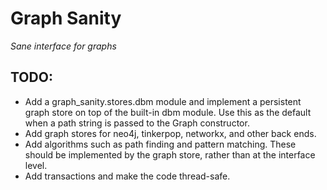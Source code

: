 # Graph Sanity
*Sane interface for graphs*
 
## TODO:

* Add a graph_sanity.stores.dbm module and implement a persistent graph store
  on top of the built-in dbm module. Use this as the default when a path string
  is passed to the Graph constructor.
* Add graph stores for neo4j, tinkerpop, networkx, and other back ends.
* Add algorithms such as path finding and pattern matching. These should be
  implemented by the graph store, rather than at the interface level.
* Add transactions and make the code thread-safe.
